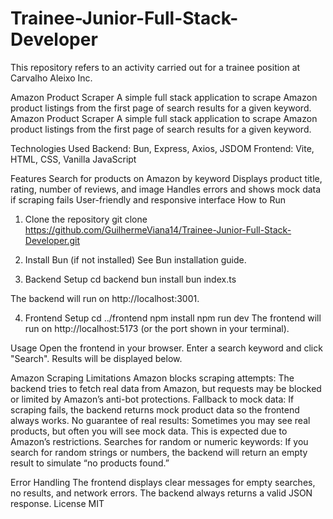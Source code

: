 # Trainee-Junior-Full-Stack-Developer
This repository refers to an activity carried out for a trainee position at Carvalho Aleixo Inc.

Amazon Product Scraper
A simple full stack application to scrape Amazon product listings from the first page of search results for a given keyword.
Amazon Product Scraper
A simple full stack application to scrape Amazon product listings from the first page of search results for a given keyword.


Technologies Used
Backend: Bun, Express, Axios, JSDOM
Frontend: Vite, HTML, CSS, Vanilla JavaScript

Features
Search for products on Amazon by keyword
Displays product title, rating, number of reviews, and image
Handles errors and shows mock data if scraping fails
User-friendly and responsive interface
How to Run
1. Clone the repository
git clone https://github.com/GuilhermeViana14/Trainee-Junior-Full-Stack-Developer.git

2. Install Bun (if not installed)
See Bun installation guide.

3. Backend Setup
cd backend
bun install
bun index.ts

The backend will run on http://localhost:3001.

4. Frontend Setup
cd ../frontend
npm install
npm run dev
The frontend will run on http://localhost:5173 (or the port shown in your terminal).


Usage
Open the frontend in your browser.
Enter a search keyword and click "Search".
Results will be displayed below.


Amazon Scraping Limitations
Amazon blocks scraping attempts: The backend tries to fetch real data from Amazon, but requests may be blocked or limited by Amazon’s anti-bot protections.
Fallback to mock data: If scraping fails, the backend returns mock product data so the frontend always works.
No guarantee of real results: Sometimes you may see real products, but often you will see mock data. This is expected due to Amazon’s restrictions.
Searches for random or numeric keywords: If you search for random strings or numbers, the backend will return an empty result to simulate “no products found.”


Error Handling
The frontend displays clear messages for empty searches, no results, and network errors.
The backend always returns a valid JSON response.
License
MIT
